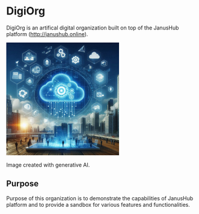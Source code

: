 # DigiOrg

DigiOrg is an artifical digital organization built on top of the JanusHub platform (http://janushub.online).

<img src="./digiorg.jpeg" alt="DigiOrg Logo" width="300" height="300"/>

Image created with generative AI.

## Purpose
Purpose of this organization is to demonstrate the capabilities of JanusHub platform and to provide a sandbox for various features and functionalities.
